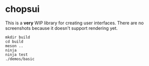 # chopsui

This is a **very** WIP library for creating user interfaces. There are no
screenshots because it doesn't support rendering yet.

    mkdir build
    cd build
    meson ..
    ninja
    ninja test
    ./demos/basic
